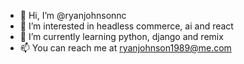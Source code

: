 - 👋 Hi, I’m @ryanjohnsonnc
- 👀 I’m interested in headless commerce, ai and react
- 🌱 I’m currently learning python, django and remix
- 📫 You can reach me at ryanjohnson1989@me.com

<!---
ryanjohnsonnc/ryanjohnsonnc is a ✨ special ✨ repository because its `README.md` (this file) appears on your GitHub profile.
You can click the Preview link to take a look at your changes.
--->
